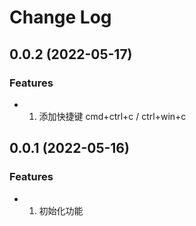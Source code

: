 # Change Log

## 0.0.2 (2022-05-17)

### Features

* 1. 添加快捷键 cmd+ctrl+c / ctrl+win+c

## 0.0.1 (2022-05-16)

### Features

* 1. 初始化功能